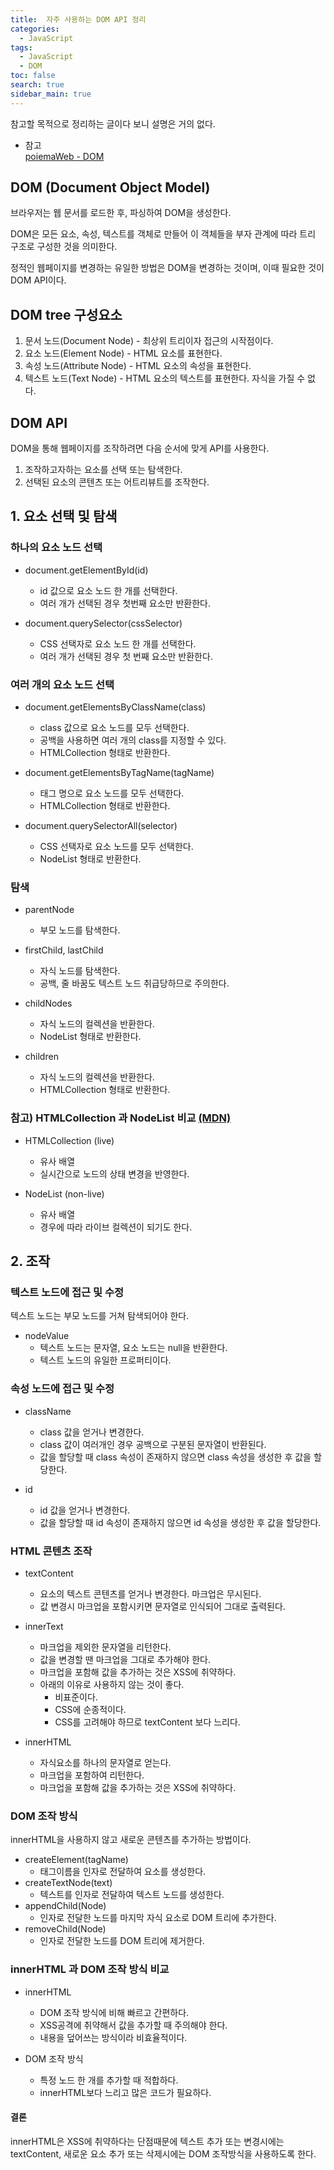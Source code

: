 ```yaml
---
title:  자주 사용하는 DOM API 정리
categories: 
  - JavaScript
tags: 
  - JavaScript
  - DOM
toc: false
search: true
sidebar_main: true
---
```


참고할 목적으로 정리하는 글이다 보니 설명은 거의 없다.


* 참고  
[poiemaWeb - DOM](https://poiemaweb.com/js-dom)


## DOM (Document Object Model)

브라우저는 웹 문서를 로드한 후, 파싱하여 DOM을 생성한다.  

DOM은 모든 요소, 속성, 텍스트를 객체로 만들어 이 객체들을 부자 관계에 따라 트리 구조로 구성한 것을 의미한다.  

정적인 웹페이지를 변경하는 유일한 방법은 DOM을 변경하는 것이며, 이때 필요한 것이 DOM API이다.


## DOM tree 구성요소

1. 문서 노드(Document Node) - 최상위 트리이자 접근의 시작점이다.
2. 요소 노드(Element Node) - HTML 요소를 표현한다.
3. 속성 노드(Attribute Node) - HTML 요소의 속성을 표현한다.
4. 텍스트 노드(Text Node) - HTML 요소의 텍스트를 표현한다. 자식을 가질 수 없다.


## DOM API

DOM을 통해 웹페이지를 조작하려면 다음 순서에 맞게 API를 사용한다.  

1. 조작하고자하는 요소를 선택 또는 탐색한다.
2. 선택된 요소의 콘텐츠 또는 어트리뷰트를 조작한다.  


## 1. 요소 선택 및 탐색

### 하나의 요소 노드 선택

* document.getElementById(id)
  * id 값으로 요소 노드 한 개를 선택한다. 
  * 여러 개가 선택된 경우 첫번째 요소만 반환한다.

* document.querySelector(cssSelector)
  * CSS 선택자로 요소 노드 한 개를 선택한다.
  * 여러 개가 선택된 경우 첫 번째 요소만 반환한다.  

### 여러 개의 요소 노드 선택
  
* document.getElementsByClassName(class)
  * class 값으로 요소 노드를 모두 선택한다.
  * 공백을 사용하면 여러 개의 class를 지정할 수 있다.
  * HTMLCollection 형태로 반환한다.  

* document.getElementsByTagName(tagName)
  * 태그 명으로 요소 노드를 모두 선택한다.
  * HTMLCollection 형태로 반환한다.

* document.querySelectorAll(selector)
  * CSS 선택자로 요소 노드를 모두 선택한다.
  * NodeList 형태로 반환한다. 

### 탐색

* parentNode
  * 부모 노드를 탐색한다.

* firstChild, lastChild
  * 자식 노드를 탐색한다.
  * 공백, 줄 바꿈도 텍스트 노드 취급당하므로 주의한다.

* childNodes
  * 자식 노드의 컬렉션을 반환한다.
  * NodeList 형태로 반환한다.

* children
  * 자식 노드의 컬렉션을 반환한다.
  * HTMLCollection 형태로 반환한다.

### 참고) HTMLCollection 과 NodeList 비교 [(MDN)](https://developer.mozilla.org/ko/docs/Web/API/NodeList)

  * HTMLCollection (live)
    * 유사 배열
    * 실시간으로 노드의 상태 변경을 반영한다.
  
  * NodeList (non-live)
    * 유사 배열
    * 경우에 따라 라이브 컬렉션이 되기도 한다.
  
    
## 2. 조작

### 텍스트 노드에 접근 및 수정

텍스트 노드는 부모 노드를 거쳐 탐색되어야 한다.

* nodeValue
  * 텍스트 노드는 문자열, 요소 노드는 null을 반환한다.
  * 텍스트 노드의 유일한 프로퍼티이다.

### 속성 노드에 접근 및 수정 

* className
  * class 값을 얻거나 변경한다.
  * class 값이 여러개인 경우 공백으로 구분된 문자열이 반환된다.
  * 값을 할당할 때 class 속성이 존재하지 않으면 class 속성을 생성한 후 값을 할당한다.

* id
  * id 값을 얻거나 변경한다.
  * 값을 할당할 때 id 속성이 존재하지 않으면 id 속성을 생성한 후 값을 할당한다.

### HTML 콘텐츠 조작

* textContent
  * 요소의 텍스트 콘텐츠를 얻거나 변경한다. 마크업은 무시된다.
  * 값 변경시 마크업을 포함시키면 문자열로 인식되어 그대로 출력된다.

* innerText
  * 마크업을 제외한 문자열을 리턴한다.
  * 값을 변경할 땐 마크업을 그대로 추가해야 한다.  
  * 마크업을 포함해 값을 추가하는 것은 XSS에 취약하다. 
  * 아래의 이유로 사용하지 않는 것이 좋다.
    * 비표준이다.
    * CSS에 순종적이다.
    * CSS를 고려해야 하므로 textContent 보다 느리다.

* innerHTML
  * 자식요소를 하나의 문자열로 얻는다.
  * 마크업을 포함하여 리턴한다.
  * 마크업을 포함해 값을 추가하는 것은 XSS에 취약하다.

### DOM 조작 방식

innerHTML을 사용하지 않고 새로운 콘텐츠를 추가하는 방법이다.

* createElement(tagName)
  * 태그이름을 인자로 전달하여 요소를 생성한다.
* createTextNode(text)
  * 텍스트를 인자로 전달하여 텍스트 노드를 생성한다.
* appendChild(Node)
  * 인자로 전달한 노드를 마지막 자식 요소로 DOM 트리에 추가한다.
* removeChild(Node)
  * 인자로 전달한 노드를 DOM 트리에 제거한다.

### innerHTML 과 DOM 조작 방식 비교

* innerHTML
  * DOM 조작 방식에 비해 빠르고 간편하다.
  * XSS공격에 취약해서 값을 추가할 때 주의해야 한다.
  * 내용을 덮어쓰는 방식이라 비효율적이다.

* DOM 조작 방식
  * 특정 노드 한 개를 추가할 때 적합하다.
  * innerHTML보다 느리고 많은 코드가 필요하다.

#### 결론

innerHTML은 XSS에 취약하다는 단점때문에 텍스트 추가 또는 변경시에는 textContent, 새로운 요소 추가 또는 삭제시에는 DOM 조작방식을 사용하도록 한다.